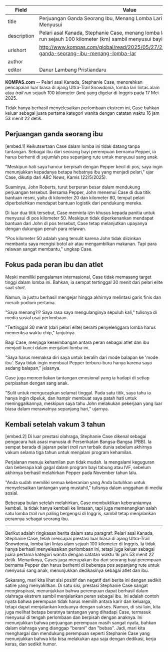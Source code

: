 | Field       | Value                                                       |
|-------------|-------------------------------------------------------------|
| title       | Perjuangan Ganda Seorang Ibu, Menang Lomba Lari 100 Km sambil Menyusui |
| description | Pelari asal Kanada, Stephanie Case, menang lomba lari lintas alam atau trail run sejauh 100 kilometer (km) sambil menyusui bayinya. |
| urlshort    | http://www.kompas.com/global/read/2025/05/27/230100170/perjuangan-ganda-seorang-ibu-menang-lomba-lar |
| author      |  |
| editor      | Danur Lambang Pristiandaru |

**KOMPAS.com** -- Pelari asal Kanada, Stephanie Case, menorehkan pencapaian luar biasa di ajang Ultra-Trail Snowdonia, lomba lari lintas alam atau *trail run* sejauh 100 kilometer (km) yang digelar di Inggris pada 17 Mei 2025.

Tidak hanya berhasil menyelesaikan perlombaan ekstrem ini, Case bahkan keluar sebagai juara pertama kategori wanita dengan catatan waktu 16 jam 53 menit 22 detik.

## Perjuangan ganda seorang ibu

\[embed.1\] Keikutsertaan Case dalam lomba ini tidak datang tanpa tantangan. Sebagai ibu dari seorang bayi perempuan bernama Pepper, ia harus berhenti di sejumlah pos sepanjang rute untuk menyusui sang anak.

"Meskipun hati saya hancur berpisah dengan Pepper kecil di pos, saya ingin menunjukkan kepadanya betapa hebatnya ibu yang menjadi pelari," ujar Case, dikutip dari *ABC News*, Kamis (22/5/2025).

Suaminya, John Roberts, turut berperan besar dalam mendukung perjuangan tersebut. Bersama Pepper, John menemui Case di dua titik bantuan resmi, yaitu di kilometer 20 dan kilometer 80, tempat pelari diperbolehkan mendapat bantuan logistik dari pendukung mereka.

Di luar dua titik tersebut, Case meminta izin khusus kepada panitia untuk menyusui di pos kilometer 50. Meskipun tidak diperkenankan mendapat bantuan dari John di pos tersebut, Case tetap melanjutkan upayanya dengan dukungan penuh para relawan.

"Pos kilometer 50 adalah yang tersulit karena John tidak diizinkan membantu saya mengisi botol air atau mengambilkan makanan. Tapi para relawan sangat membantu," ungkap Case.

## Fokus pada peran ibu dan atlet

Meski memiliki pengalaman internasional, Case tidak memasang target tinggi dalam lomba ini. Bahkan, ia sempat tertinggal 30 menit dari pelari elite saat *start*.

Namun, ia justru berhasil mengejar hingga akhirnya melintasi garis finis dan meraih podium pertama.

"Saya menang?!? Saya rasa saya mengulanginya sepuluh kali," tulisnya di media sosial usai perlombaan.

"Tertinggal 30 menit (dari pelari elite) berarti penyelenggara lomba harus memeriksa waktu chip," lanjutnya.

Bagi Case, menjaga keseimbangan antara peran sebagai atlet dan ibu menjadi kunci dalam menjalani lomba ini.

"Saya harus memaksa diri saya untuk beralih dari mode balapan ke \'mode ibu\'. Saya tidak ingin membuat Pepper terburu-buru hanya karena saya sedang balapan," jelasnya.

Case juga menceritakan tantangan emosional yang ia hadapi di setiap perpisahan dengan sang anak.

"Sulit untuk mengucapkan selamat tinggal. Pada satu titik, saya tahu ia hanya ingin dipeluk, dan hampir membuat saya patah hati untuk meninggalkannya, meskipun saya tahu John melakukan pekerjaan yang luar biasa dalam merawatnya sepanjang hari," ujarnya.

## Kembali setelah vakum 3 tahun

\[embed.2\] Di luar prestasi olahraga, Stephanie Case dikenal sebagai pengacara hak asasi manusia di Perserikatan Bangsa-Bangsa (PBB). Ia sempat berada di jajaran pelari *trail run* terbaik dunia sebelum akhirnya vakum selama tiga tahun untuk menjalani program kehamilan.

Perjalanan menuju kehamilan pun tidak mudah. Ia mengalami keguguran dan beberapa kali gagal dalam program bayi tabung atau IVF, sebelum akhirnya berhasil melahirkan Pepper pada November tahun lalu.

"Anda sudah memiliki semua keberanian yang Anda butuhkan untuk menyelesaikan tantangan yang mustahil," tulisnya dalam unggahan di media sosial.

Beberapa bulan setelah melahirkan, Case membuktikan keberaniannya kembali. Ia tidak hanya kembali ke lintasan, tapi juga memenangkan salah satu lomba *trail run* paling bergengsi di Inggris, sambil tetap menjalankan perannya sebagai seorang ibu.

---
Berikut adalah ringkasan berita dalam satu paragraf: Pelari asal Kanada, Stephanie Case, telah mencapai prestasi luar biasa di ajang Ultra-Trail Snowdonia, lomba lari lintas alam sejauh 100 kilometer di Inggris. Ia tidak hanya berhasil menyelesaikan perlombaan ini, tetapi juga keluar sebagai juara pertama kategori wanita dengan catatan waktu 16 jam 53 menit 22 detik. Menariknya, Cases juga merupakan ibu dari seorang bayi perempuan bernama Pepper dan harus berhenti di beberapa pos sepanjang rute untuk menyusui sang anak, menunjukkan dedikasinya sebagai atlet dan ibu.

Sekarang, mari kita lihat sisi positif dan negatif dari berita ini dengan sedikit satire yang menyakitkan. Di satu sisi, prestasi Stephanie Case sangat menginspirasi, menunjukkan bahwa perempuan dapat berhasil dalam olahraga ekstrem sambil menjalankan peran sebagai ibu. Ini adalah contoh nyata bahwa perempuan tidak harus memilih antara karir dan keluarga, tetapi dapat menjalankan keduanya dengan sukses. Namun, di sisi lain, kita juga melihat betapa beratnya tantangan yang dihadapi Case, termasuk menyusui di tengah perlombaan dan berpisah dengan anaknya. Ini menunjukkan bahwa perjuangan perempuan masih sangat nyata, bahkan dalam olahraga yang dianggap "berani" dan "bebas". Jadi, mari kita menghargai dan mendukung perempuan seperti Stephanie Case yang menunjukkan bahwa kita bisa melakukan apa saja dengan dedikasi, kerja keras, dan sedikit humor.
